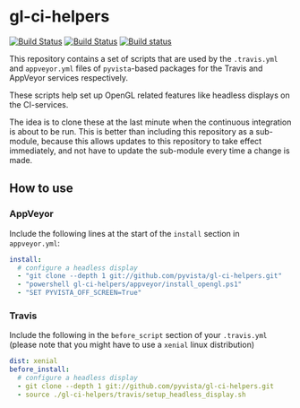 # gl-ci-helpers

[![Build Status](https://travis-ci.org/pyvista/gl-ci-helpers.svg?branch=master)](https://travis-ci.org/pyvista/gl-ci-helpers)
[![Build Status](https://dev.azure.com/pyvista/gl-ci-helpers/_apis/build/status/pyvista.gl-ci-helpers?branchName=master)](https://dev.azure.com/pyvista/gl-ci-helpers/_build/latest?definitionId=1&branchName=master)
[![Build status](https://ci.appveyor.com/api/projects/status/97622gd8ce1e3hgn/branch/master?svg=true)](https://ci.appveyor.com/project/banesullivan/gl-ci-helpers/branch/master)

This repository contains a set of scripts that are used by the
`.travis.yml` and `appveyor.yml` files of `pyvista`-based packages for the
Travis and AppVeyor services respectively.

These scripts help set up OpenGL related features like headless displays
on the CI-services.

The idea is to clone these at the last minute when the continuous integration
is about to be run. This is better than including this repository as a
sub-module, because this allows updates to this repository to take effect
immediately, and not have to update the sub-module every time a change is made.

## How to use

### AppVeyor

Include the following lines at the start of the `install` section in
`appveyor.yml`:

```yml
install:
  # configure a headless display
  - "git clone --depth 1 git://github.com/pyvista/gl-ci-helpers.git"
  - "powershell gl-ci-helpers/appveyor/install_opengl.ps1"
  - "SET PYVISTA_OFF_SCREEN=True"
```

### Travis

Include the following in the `before_script` section of your `.travis.yml`
(please note that you might have to use a `xenial` linux distribution)

```yml
dist: xenial
before_install:
  # configure a headless display
  - git clone --depth 1 git://github.com/pyvista/gl-ci-helpers.git
  - source ./gl-ci-helpers/travis/setup_headless_display.sh
```
